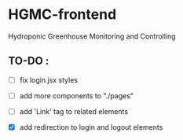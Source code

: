 # HGMC-frontend
Hydroponic Greenhouse Monitoring and Controlling

## TO-DO :

- [ ] fix login.jsx styles 
- [ ] add more components to "./pages"
- [ ] add 'Link' tag to related elements
- [X] add redirection to login and logout elements

